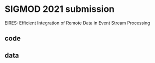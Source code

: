 # SIGMOD 2021 submission
EIRES: Efficient Integration of Remote Data in Event Stream Processing

## code
## data
